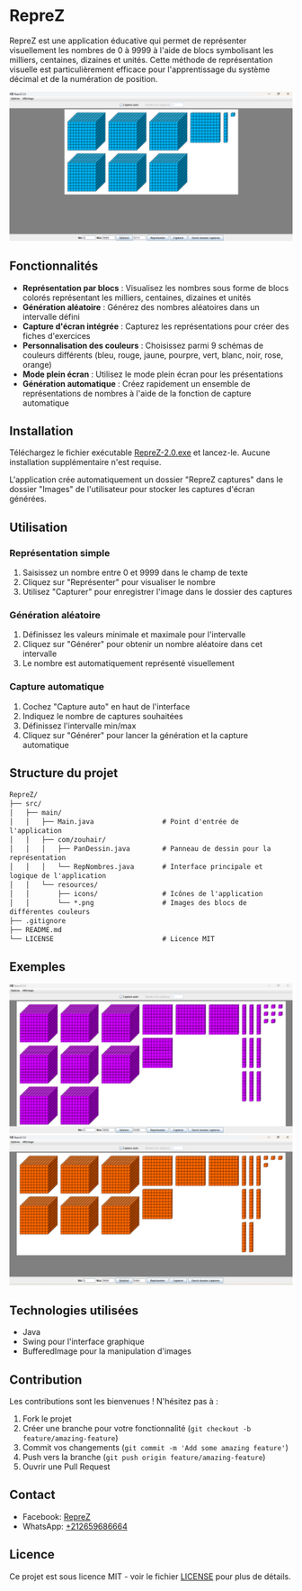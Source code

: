 # RepreZ

RepreZ est une application éducative qui permet de représenter visuellement les nombres de 0 à 9999 à l'aide de blocs symbolisant les milliers, centaines, dizaines et unités. Cette méthode de représentation visuelle est particulièrement efficace pour l'apprentissage du système décimal et de la numération de position.

![Capture d'écran RepreZ](capture1.png)

## Fonctionnalités

- **Représentation par blocs** : Visualisez les nombres sous forme de blocs colorés représentant les milliers, centaines, dizaines et unités
- **Génération aléatoire** : Générez des nombres aléatoires dans un intervalle défini
- **Capture d'écran intégrée** : Capturez les représentations pour créer des fiches d'exercices
- **Personnalisation des couleurs** : Choisissez parmi 9 schémas de couleurs différents (bleu, rouge, jaune, pourpre, vert, blanc, noir, rose, orange)
- **Mode plein écran** : Utilisez le mode plein écran pour les présentations
- **Génération automatique** : Créez rapidement un ensemble de représentations de nombres à l'aide de la fonction de capture automatique

## Installation

Téléchargez le fichier exécutable [RepreZ-2.0.exe](https://github.com/Zouhair2021/RepreZ/releases/latest) et lancez-le. Aucune installation supplémentaire n'est requise.

L'application crée automatiquement un dossier "RepreZ captures" dans le dossier "Images" de l'utilisateur pour stocker les captures d'écran générées.

## Utilisation

### Représentation simple
1. Saisissez un nombre entre 0 et 9999 dans le champ de texte
2. Cliquez sur "Représenter" pour visualiser le nombre
3. Utilisez "Capturer" pour enregistrer l'image dans le dossier des captures

### Génération aléatoire
1. Définissez les valeurs minimale et maximale pour l'intervalle
2. Cliquez sur "Générer" pour obtenir un nombre aléatoire dans cet intervalle
3. Le nombre est automatiquement représenté visuellement

### Capture automatique
1. Cochez "Capture auto" en haut de l'interface
2. Indiquez le nombre de captures souhaitées
3. Définissez l'intervalle min/max
4. Cliquez sur "Générer" pour lancer la génération et la capture automatique

## Structure du projet

```
RepreZ/
├── src/
│   ├── main/
│   │   ├── Main.java                 # Point d'entrée de l'application
│   │   ├── com/zouhair/
│   │   │   ├── PanDessin.java        # Panneau de dessin pour la représentation
│   │   │   └── RepNombres.java       # Interface principale et logique de l'application
│   │   └── resources/
│   │       ├── icons/                # Icônes de l'application
│   │       └── *.png                 # Images des blocs de différentes couleurs
├── .gitignore
├── README.md
└── LICENSE                           # Licence MIT
```

## Exemples

![Exemple 1](capture2.png)
![Exemple 2](capture3.png)

## Technologies utilisées

- Java
- Swing pour l'interface graphique
- BufferedImage pour la manipulation d'images

## Contribution

Les contributions sont les bienvenues ! N'hésitez pas à :
1. Fork le projet
2. Créer une branche pour votre fonctionnalité (`git checkout -b feature/amazing-feature`)
3. Commit vos changements (`git commit -m 'Add some amazing feature'`)
4. Push vers la branche (`git push origin feature/amazing-feature`)
5. Ouvrir une Pull Request

## Contact

- Facebook: [RepreZ](https://web.facebook.com/profile.php?id=61558486916972)
- WhatsApp: [+212659686664](https://wa.me/212659686664)

## Licence

Ce projet est sous licence MIT - voir le fichier [LICENSE](LICENSE) pour plus de détails.

